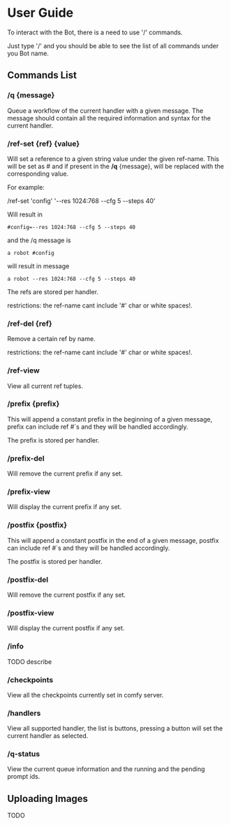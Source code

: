 # User Guide

To interact with the Bot, there is a need to use '/' commands.

Just type '/' and you should be able to see the list of all commands under you Bot name.

## Commands List

### /q {message}

Queue a workflow of the current handler with a given message. The message should contain all the required information and syntax for the current handler.

### /ref-set {ref} {value}

Will set a reference to a given string value under the given ref-name. This will be set as #<ref-name> and if present in the **/q** {message}, will be replaced with the corresponding value.

For example:

/ref-set 'config' '--res 1024:768 --cfg 5 --steps 40'

Will result in

```shell
#config=--res 1024:768 --cfg 5 --steps 40
```

and the /q message is

```shell
a robot #config
```

will result in message

```shell
a robot --res 1024:768 --cfg 5 --steps 40
```

The refs are stored per handler.

restrictions: the ref-name cant include '#' char or white spaces!.

### /ref-del {ref}

Remove a certain ref by name. 

restrictions: the ref-name cant include '#' char or white spaces!.

### /ref-view 

View all current ref tuples.

### /prefix {prefix}

This will append a constant prefix in the beginning of a given message, prefix can include ref #`s and they will be handled accordingly. 

The prefix is stored per handler.

### /prefix-del

Will remove the current prefix if any set.

### /prefix-view 

Will display the current prefix if any set.

### /postfix {postfix}

This will append a constant postfix in the end of a given message, postfix can include ref #`s and they will be handled accordingly. 

The postfix is stored per handler.

### /postfix-del

Will remove the current postfix if any set.

### /postfix-view 

Will display the current postfix if any set.

### /info

TODO describe

### /checkpoints

View all the checkpoints currently set in comfy server.

### /handlers

View all supported handler, the list is buttons, pressing a button will set the current handler as selected.

### /q-status

View the current queue information and the running and the pending prompt ids.

## Uploading Images

TODO